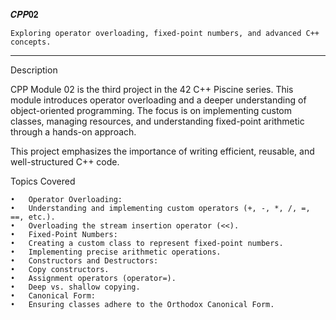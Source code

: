 𝑪𝑷𝑷𝟎𝟐

	Exploring operator overloading, fixed-point numbers, and advanced C++ concepts.

____________________________________________________________________________________

Description

CPP Module 02 is the third project in the 42 C++ Piscine series. This module introduces operator overloading and a deeper understanding of object-oriented programming. The focus is on implementing custom classes, managing resources, and understanding fixed-point arithmetic through a hands-on approach.

This project emphasizes the importance of writing efficient, reusable, and well-structured C++ code.

Topics Covered

	•	Operator Overloading:
	•	Understanding and implementing custom operators (+, -, *, /, =, ==, etc.).
	•	Overloading the stream insertion operator (<<).
	•	Fixed-Point Numbers:
	•	Creating a custom class to represent fixed-point numbers.
	•	Implementing precise arithmetic operations.
	•	Constructors and Destructors:
	•	Copy constructors.
	•	Assignment operators (operator=).
	•	Deep vs. shallow copying.
	•	Canonical Form:
	•	Ensuring classes adhere to the Orthodox Canonical Form.
